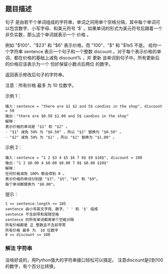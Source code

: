 ## 题目描述
句子 是由若干个单词组成的字符串，单词之间用单个空格分隔，其中每个单词可以包含数字、小写字母、和美元符号 '$' 。如果单词的形式为美元符号后跟着一个非负实数，那么这个单词就表示一个 价格 。

例如 "$100"、"$23" 和 "$6" 表示价格，而 "100"、"$" 和 "$1e5 不是。
给你一个字符串 sentence 表示一个句子和一个整数 discount 。对于每个表示价格的单词，都在价格的基础上减免 discount% ，并 更新 该单词到句子中。所有更新后的价格应该表示为一个 恰好保留小数点后两位 的数字。

返回表示修改后句子的字符串。

注意：所有价格 最多 为  10 位数字。

示例 1：
```
输入：sentence = "there are $1 $2 and 5$ candies in the shop", discount = 50
输出："there are $0.50 $1.00 and 5$ candies in the shop"
解释：
表示价格的单词是 "$1" 和 "$2" 。 
- "$1" 减免 50% 为 "$0.50" ，所以 "$1" 替换为 "$0.50" 。
- "$2" 减免 50% 为 "$1" ，所以 "$1" 替换为 "$1.00" 。
```
示例 2：
```
输入：sentence = "1 2 $3 4 $5 $6 7 8$ $9 $10$", discount = 100
输出："1 2 $0.00 4 $0.00 $0.00 7 8$ $0.00 $10$"
解释：
任何价格减免 100% 都会得到 0 。
表示价格的单词分别是 "$3"、"$5"、"$6" 和 "$9"。
每个单词都替换为 "$0.00"。
```

提示：
```
1 <= sentence.length <= 105
sentence 由小写英文字母、数字、' ' 和 '$' 组成
sentence 不含前导和尾随空格
sentence 的所有单词都用单个空格分隔
所有价格都是 正 整数且不含前导零
所有价格 最多 为  10 位数字
0 <= discount <= 100
```

### 解法 字符串
没啥好说的，用Python强大的字符串接口轻松可以搞定。
注意discount是0到100的数字，有个百分比转换。